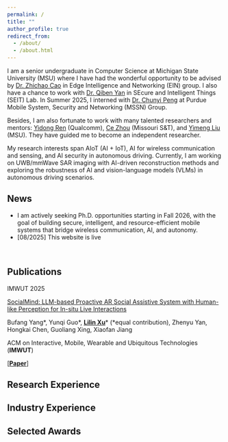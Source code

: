 ```yaml
---
permalink: /
title: ""
author_profile: true
redirect_from: 
  - /about/
  - /about.html
---
```


I am a senior undergraduate in Computer Science at Michigan State University (MSU) where I have had the wonderful opportunity to be advised by [Dr. Zhichao Cao](https://cse.msu.edu/~caozc/) in Edge Intelligence and Networking (EIN) group. I also have a chance to work with [Dr. Qiben Yan](https://cse.msu.edu/~qyan/) in SEcure and Intelligent Things (SEIT) Lab. In Summer 2025, I interned with [Dr. Chunyi Peng](https://www.cs.purdue.edu/homes/chunyi/index.html) at Purdue Mobile System, Security and Networking (MSSN) Group.

Besides, I am also fortunate to work with many talented researchers and mentors: [Yidong Ren](https://ydren001.github.io/) (Qualcomm), [Ce Zhou](https://sites.google.com/view/cezhou/) (Missouri S&T), and [Yimeng Liu](https://lyimeng23.github.io/) (MSU).
They have guided me to become an independent researcher. 

My research interests span AIoT (AI + IoT), AI for wireless communication and sensing, and AI security in autonomous driving. Currently, I am working on UWB/mmWave SAR imaging with AI-driven reconstruction methods and exploring the robustness of AI and vision-language models (VLMs) in autonomous driving scenarios.

News
------
* I am actively seeking Ph.D. opportunities starting in Fall 2026, with the goal of building secure, intelligent, and resource-efficient mobile systems that bridge wireless communication, AI, and autonomy.
* [08/2025] This website is live
<br>

Publications
------
<div class='paper-box'><div class='paper-box-image'><div><div class="badge">IMWUT 2025</div<img src='images/msu_logo.jpg' alt="sym" width="100%"></div></div>
<div class='paper-box-text' markdown="1">

[SocialMind: LLM-based Proactive AR Social Assistive System with Human-like Perception for In-situ Live Interactions](https://dl.acm.org/doi/abs/10.1145/3712286)

Bufang Yang*, Yunqi Guo*, **<u>Lilin Xu</u>*** (*equal contribution), Zhenyu Yan, Hongkai Chen, Guoliang Xing, Xiaofan Jiang

ACM on Interactive, Mobile, Wearable and Ubiquitous Technologies (**IMWUT**)

[[**Paper**](https://dl.acm.org/doi/pdf/10.1145/3712286)]


</div>
</div>

Research Experience
------

Industry Experience
------

Selected Awards
------


<div style="transform: scale(0.25); transform-origin: top center;">
  <script type="text/javascript" id="clstr_globe"
    src="//clustrmaps.com/globe.js?d=UYpakJt3SK1n2ChLPes2HMRfKJ1p92zb2b2u-a9NA-c">
  </script>
</div>



